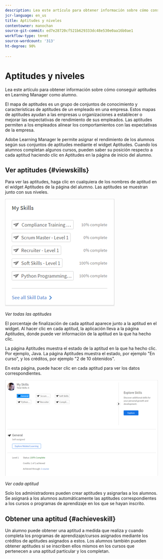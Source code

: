 ```yaml
---
description: Lea este artículo para obtener información sobre cómo conseguir aptitudes en Learning Manager como alumno.
jcr-language: en_us
title: Aptitudes y niveles
contentowner: manochan
source-git-commit: ed7e28720cf521b629333dc48e530e0aa16b0ae1
workflow-type: tm+mt
source-wordcount: '313'
ht-degree: 90%

---
```




# Aptitudes y niveles

Lea este artículo para obtener información sobre cómo conseguir aptitudes en Learning Manager como alumno.

El mapa de aptitudes es un grupo de conjuntos de conocimiento y características de aptitudes de un empleado en una empresa. Estos mapas de aptitudes ayudan a las empresas u organizaciones a establecer o mejorar las expectativas de rendimiento de sus empleados. Las aptitudes permiten a los empleados alinear los comportamientos con las expectativas de la empresa.

Adobe Learning Manager le permite asignar el rendimiento de los alumnos según sus conjuntos de aptitudes mediante el widget Aptitudes. Cuando los alumnos completan algunos cursos, pueden saber su posición respecto a cada aptitud haciendo clic en Aptitudes en la página de inicio del alumno.

## Ver aptitudes {#viewskills}

Para ver las aptitudes, haga clic en cualquiera de los nombres de aptitud en el widget Aptitudes de la página del alumno. Las aptitudes se muestran junto con sus niveles.

![](assets/learner-skills1.png)

*Ver todas las aptitudes*

El porcentaje de finalización de cada aptitud aparece junto a la aptitud en el widget. Al hacer clic en cada aptitud, la aplicación lleva a la página Aptitudes, donde puede ver información de la aptitud en la que ha hecho clic.

La página Aptitudes muestra el estado de la aptitud en la que ha hecho clic. Por ejemplo, Java. La página Aptitudes muestra el estado, por ejemplo &quot;En curso&quot;, y los créditos, por ejemplo &quot;2 de 10 obtenidos&quot;.

En esta página, puede hacer clic en cada aptitud para ver los datos correspondientes.

![](assets/learner-skills2.png)

*Ver cada aptitud*

Solo los administradores pueden crear aptitudes y asignarlas a los alumnos. Se asignará a los alumnos automáticamente las aptitudes correspondientes a los cursos o programas de aprendizaje en los que se hayan inscrito.

## Obtener una aptitud {#achieveskill}

Un alumno puede obtener una aptitud a medida que realiza y cuando completa los programas de aprendizaje/cursos asignados mediante los créditos de aptitudes asignados a estos. Los alumnos también pueden obtener aptitudes si se inscriben ellos mismos en los cursos que pertenecen a una aptitud particular y los completan.
